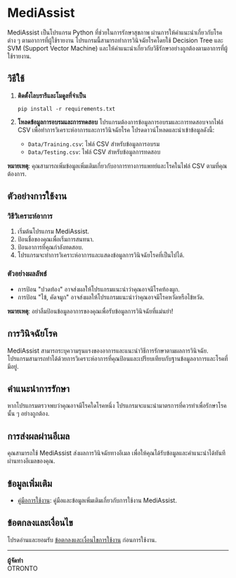 # MediAssist

MediAssist เป็นโปรแกรม Python ที่ช่วยในการรักษาสุขภาพ ผ่านการให้คำแนะนำเกี่ยวกับโรคต่าง ๆ ตามอาการที่ผู้ใช้รายงาน โปรแกรมนี้สามารถทำการวินิจฉัยโรคโดยใช้ Decision Tree และ SVM (Support Vector Machine) และให้คำแนะนำเกี่ยวกับวิธีรักษาอย่างถูกต้องตามอาการที่ผู้ใช้รายงาน.

## วิธีใช้

1. **ติดตั้งไลบรารีและโมดูลที่จำเป็น**
    ```
    pip install -r requirements.txt
    ```

2. **โหลดข้อมูลการอบรมและการทดสอบ**
   โปรแกรมต้องการข้อมูลการอบรมและการทดสอบจากไฟล์ CSV เพื่อทำการวิเคราะห์อาการและการวินิจฉัยโรค โปรดดาวน์โหลดและนำเข้าข้อมูลดังนี้:
   - `Data/Training.csv`: ไฟล์ CSV สำหรับข้อมูลการอบรม
   - `Data/Testing.csv`: ไฟล์ CSV สำหรับข้อมูลการทดสอบ

**หมายเหตุ**: คุณสามารถเพิ่มข้อมูลเพิ่มเติมเกี่ยวกับอาการทางการแพทย์และโรคในไฟล์ CSV ตามที่คุณต้องการ.

## ตัวอย่างการใช้งาน

### วิธีวิเคราะห์อาการ

1. เริ่มต้นโปรแกรม MediAssist.
2. ป้อนชื่อของคุณเพื่อเริ่มการสนทนา.
3. ป้อนอาการที่คุณกำลังทดสอบ.
4. โปรแกรมจะทำการวิเคราะห์อาการและแสดงข้อมูลการวินิจฉัยโรคที่เป็นไปได้.

### ตัวอย่างผลลัพธ์

- การป้อน "ปวดท้อง" อาจส่งผลให้โปรแกรมแนะนำว่าคุณอาจมีโรคท้องผูก.
- การป้อน "ไข้, คัดจมูก" อาจส่งผลให้โปรแกรมแนะนำว่าคุณอาจมีโรคหวัดหรือไข้หวัด.

**หมายเหตุ**: อย่าลืมป้อนข้อมูลอาการของคุณเพื่อรับข้อมูลการวินิจฉัยที่แม่นยำ!

## การวินิจฉัยโรค

MediAssist สามารถระบุความรุนแรงของอาการและแนะนำวิธีการรักษาตามผลการวินิจฉัย. โปรแกรมสามารถทำได้ด้วยการวิเคราะห์อาการที่คุณป้อนและเปรียบเทียบกับฐานข้อมูลอาการและโรคที่มีอยู่.

## คำแนะนำการรักษา

หากโปรแกรมตรวจพบว่าคุณอาจมีโรคใดโรคหนึ่ง โปรแกรมจะแนะนำมาตรการที่ควรทำเพื่อรักษาโรคนั้น ๆ อย่างถูกต้อง.

## การส่งผลผ่านอีเมล

คุณสามารถใช้ MediAssist ส่งผลการวินิจฉัยทางอีเมล เพื่อให้คุณได้รับข้อมูลและคำแนะนำได้ทันทีผ่านทางอีเมลของคุณ.

## ข้อมูลเพิ่มเติม

- [คู่มือการใช้งาน](user_guide.md): คู่มือและข้อมูลเพิ่มเติมเกี่ยวกับการใช้งาน MediAssist.

## ข้อตกลงและเงื่อนไข

โปรดอ่านและยอมรับ [ข้อตกลงและเงื่อนไขการใช้งาน](terms.md) ก่อนการใช้งาน.

---

**ผู้จัดทำ**  
OTRONTO
